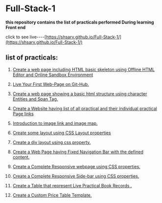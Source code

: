 # Full-Stack-1
**this repository contains the list of practicals performed During learning Front end**



click to see live----[https://shsarv.github.io/Full-Stack-1/](https://shsarv.github.io/Full-Stack-1/)



## list of practicals:

1.  [Create a web page including HTML basic skeleton using Offline HTML Editor and Online Sandbox Environment](https://github.com/shsarv/Full-Stack-1/blob/master/Practicals/practical1.html)


2.  [Live Your First Web-Page on Git-Hub.](https://github.com/shsarv/Full-Stack-1/blob/master/Practicals/practical2.html)


3.  [Create a web page showing a basic html structure using character Entities and Span Tag.](https://github.com/shsarv/Full-Stack-1/blob/master/Practicals/practical3.html)


4.  [Create a Website having list of all practical and their individual practical Page links](https://github.com/shsarv/Full-Stack-1/blob/master/Practicals/practical4.html)


5.  [Introduction to image link and image map.](https://github.com/shsarv/Full-Stack-1/blob/master/Practicals/practical5.html)


6.  [Create some layout using CSS Layout properties](https://github.com/shsarv/Full-Stack-1/blob/master/Practicals/practical6.html)

7. [Create a div layout using css property.](https://github.com/shsarv/Full-Stack-1/blob/master/Practicals/practical7.html)

8. [Create a Web Page having Fixed Navigation Bar with the defined content.](https://github.com/shsarv/Full-Stack-1/blob/master/Practicals/practical8.html)

9. [Create a Complete Responsive webpage using CSS properties.](https://github.com/shsarv/Full-Stack-1/blob/master/Practicals/practical9.html)

10. [Create a Complete Responsive Side-bar using CSS properties.](https://github.com/shsarv/Full-Stack-1/blob/master/Practicals/practical10.html)

11. [Create a Table that represent Live Practical Book Records .](https://github.com/shsarv/Full-Stack-1/blob/master/Practicals/practical11.html)
12. [Create a Custom Price Table Template.](https://github.com/shsarv/Full-Stack-1/blob/master/Practicals/practical12.html)
